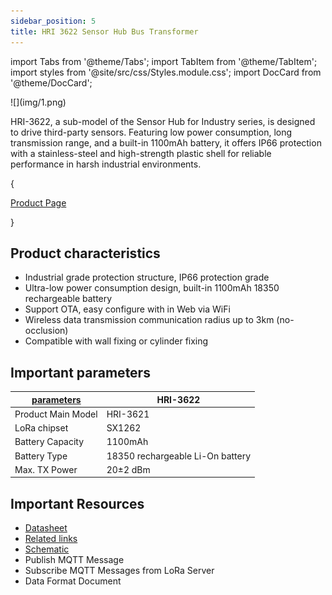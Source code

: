 ```yaml
---
sidebar_position: 5
title: HRI 3622 Sensor Hub Bus Transformer
---
```


import Tabs from '@theme/Tabs';
import TabItem from '@theme/TabItem';
import styles from '@site/src/css/Styles.module.css';
import DocCard from '@theme/DocCard';


<div style={{ textAlign: 'center' }}>
  ![](img/1.png)
</div>

HRI-3622, a sub-model of the Sensor Hub for Industry series, is designed to drive third-party sensors. Featuring low power consumption, long transmission range, and a built-in 1100mAh battery, it offers IP66 protection with a stainless-steel and high-strength plastic shell for reliable performance in harsh industrial environments.

{<div className={styles.btnContainer}>
  <a href="https://heltec.org/project/sensor-hub-hri-3622/" className={styles.btnLink1}>
    Product Page
  </a>
</div>}

## Product characteristics

- Industrial grade protection structure, IP66 protection grade
- Ultra-low power consumption design, built-in 1100mAh 18350 rechargeable battery
- Support OTA, easy configure with in Web via WiFi
- Wireless data transmission communication radius up to 3km (no-occlusion)
- Compatible with wall fixing or cylinder fixing

## Important parameters
| [parameters](https://resource.heltec.cn/download/Sensor%20Hub%20for%20industry/HRI-3622/HRI-3622.pdf)         | HRI-3622        |
|--------------------|----------------------------|
|Product Main Model    |	    	HRI-3621         |
|LoRa chipset |    SX1262              |
| Battery Capacity    |   		1100mAh              |
| Battery Type      | 	18350 rechargeable Li-On battery       |
| Max. TX Power      | 20±2 dBm  |


## Important Resources
- [Datasheet](https://resource.heltec.cn/download/Sensor%20Hub%20for%20industry/HRI-3622/HRI-3622.pdf)
- [Related links](https://resource.heltec.cn/download/Sensor%20Hub%20for%20industry)
- [Schematic](https://resource.heltec.cn/download/Sensor%20Hub%20for%20industry/Hardware_open-source_documentation)
- Publish MQTT Message
- Subscribe MQTT Messages from LoRa Server
- Data Format Document